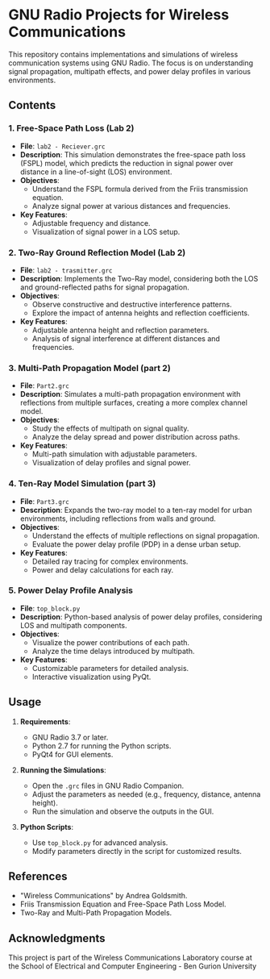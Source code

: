 # GNU Radio Projects for Wireless Communications

This repository contains implementations and simulations of wireless communication systems using GNU Radio. The focus is on understanding signal propagation, multipath effects, and power delay profiles in various environments.

## Contents

### 1. Free-Space Path Loss (Lab 2)
- **File**: `lab2 - Reciever.grc`
- **Description**: This simulation demonstrates the free-space path loss (FSPL) model, which predicts the reduction in signal power over distance in a line-of-sight (LOS) environment.
- **Objectives**:
  - Understand the FSPL formula derived from the Friis transmission equation.
  - Analyze signal power at various distances and frequencies.
- **Key Features**:
  - Adjustable frequency and distance.
  - Visualization of signal power in a LOS setup.

### 2. Two-Ray Ground Reflection Model (Lab 2)
- **File**: `lab2 - trasmitter.grc`
- **Description**: Implements the Two-Ray model, considering both the LOS and ground-reflected paths for signal propagation.
- **Objectives**:
  - Observe constructive and destructive interference patterns.
  - Explore the impact of antenna heights and reflection coefficients.
- **Key Features**:
  - Adjustable antenna height and reflection parameters.
  - Analysis of signal interference at different distances and frequencies.

### 3. Multi-Path Propagation Model (part 2)
- **File**: `Part2.grc`
- **Description**: Simulates a multi-path propagation environment with reflections from multiple surfaces, creating a more complex channel model.
- **Objectives**:
  - Study the effects of multipath on signal quality.
  - Analyze the delay spread and power distribution across paths.
- **Key Features**:
  - Multi-path simulation with adjustable parameters.
  - Visualization of delay profiles and signal power.

### 4. Ten-Ray Model Simulation (part 3)
- **File**: `Part3.grc`
- **Description**: Expands the two-ray model to a ten-ray model for urban environments, including reflections from walls and ground.
- **Objectives**:
  - Understand the effects of multiple reflections on signal propagation.
  - Evaluate the power delay profile (PDP) in a dense urban setup.
- **Key Features**:
  - Detailed ray tracing for complex environments.
  - Power and delay calculations for each ray.

### 5. Power Delay Profile Analysis
- **File**: `top_block.py`
- **Description**: Python-based analysis of power delay profiles, considering LOS and multipath components.
- **Objectives**:
  - Visualize the power contributions of each path.
  - Analyze the time delays introduced by multipath.
- **Key Features**:
  - Customizable parameters for detailed analysis.
  - Interactive visualization using PyQt.

## Usage

1. **Requirements**:
   - GNU Radio 3.7 or later.
   - Python 2.7 for running the Python scripts.
   - PyQt4 for GUI elements.

2. **Running the Simulations**:
   - Open the `.grc` files in GNU Radio Companion.
   - Adjust the parameters as needed (e.g., frequency, distance, antenna height).
   - Run the simulation and observe the outputs in the GUI.

3. **Python Scripts**:
   - Use `top_block.py` for advanced analysis.
   - Modify parameters directly in the script for customized results.

## References
- "Wireless Communications" by Andrea Goldsmith.
- Friis Transmission Equation and Free-Space Path Loss Model.
- Two-Ray and Multi-Path Propagation Models.

## Acknowledgments
This project is part of the Wireless Communications Laboratory course at the School of Electrical and Computer Engineering - Ben Gurion University
